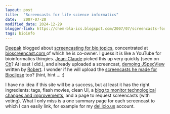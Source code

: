 ```yaml
---
layout: post
title:  "Screencasts for life science informatics"
date:   2007-07-20
modified_date: 2024-12-29
blogger-link: https://chem-bla-ics.blogspot.com/2007/07/screencasts-for-life-science.html
tags: bioinfo
---
```


[Deepak](http://mndoci.com/blog/) blogged about [screencasting for bio topics](http://mndoci.com/blog/2007/07/18/bioscreencastcom-02/),
concentrated at [bioscreencast.com <i class="fa-solid fa-box-archive fa-xs"></i>](https://web.archive.org/web/20070701050807/http://bioscreencast.com/)
of which he is co-owner. I guess it is like a YouTube for
bioinformatics thingies. [Jean-Claude](http://usefulchem.blogspot.com/) picked this up very quickly (seen on
[Cb](http://cb.openmolecules.net/)? At least I did.), and already uploaded a screencast,
[demoing JSpecView <i class="fa-solid fa-link-slash fa-xs"></i>](https://web.archive.org/web/*/http://bioscreencast.com/bsc_movwin.html*)
written by [Robert](http://wwwchem.uwimona.edu.jm:1104/chrl.html). I wonder if he will upload the
[screencasts he made for](http://usefulchem.blogspot.com/2006/07/cml-in-rss-feeds.html)
[Bioclipse](http://www.bioclipse.net/) too? (hint, hint ... :)

I have no idea if this site will be a success, but at least it has the right ingredients: tags, flash movies, clean UI, a
[blog to monitor technological changes and improvements](http://bioscreencast.wordpress.com/), and a page to
request screencasts (with voting). What I only miss is a one summary page for each screencast to which I can
easily link, for example for my [del.icio.us](http://del.icio.us/egonw) account.
